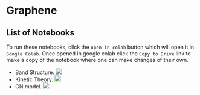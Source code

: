 # Graphene

## List of Notebooks

To run these notebooks, click the `open in colab` button which will open it in `Google Colab`. Once opened in google colab click the `Copy to Drive` link to make a copy of the notebook where one can make changes of their own.

- Band Structure. [![](https://colab.research.google.com/assets/colab-badge.svg)](https://colab.research.google.com/github/biplab37/Graphene/blob/main/Graphene_Band_Structure.ipynb)
- Kinetic Theory. [![](https://colab.research.google.com/assets/colab-badge.svg)](https://colab.research.google.com/github/biplab37/Graphene/blob/main/solveode.ipynb)
- GN model. [![](https://colab.research.google.com/assets/colab-badge.svg)](https://colab.research.google.com/github/biplab37/Graphene/blob/main/GN_model.ipynb)